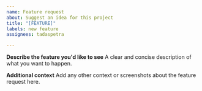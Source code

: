 ```yaml
---
name: Feature request
about: Suggest an idea for this project
title: "[FEATURE]"
labels: new feature
assignees: tadaspetra

---
```


**Describe the feature you'd like to see**
A clear and concise description of what you want to happen.

**Additional context**
Add any other context or screenshots about the feature request here.
